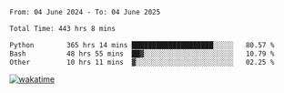 <!--START_SECTION:waka-->

```txt
From: 04 June 2024 - To: 04 June 2025

Total Time: 443 hrs 8 mins

Python        365 hrs 14 mins ████████████████████░░░░░   80.57 %
Bash          48 hrs 55 mins  ██▓░░░░░░░░░░░░░░░░░░░░░░   10.79 %
Other         10 hrs 11 mins  ▓░░░░░░░░░░░░░░░░░░░░░░░░   02.25 %
```

<!--END_SECTION:waka-->
[![wakatime](https://wakatime.com/badge/user/5f89a63a-5294-4958-ad30-2b3455e63f2a.svg)](https://wakatime.com/@5f89a63a-5294-4958-ad30-2b3455e63f2a)
